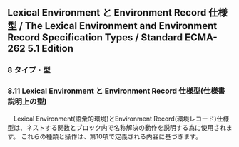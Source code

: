 Lexical Environment と Environment Record 仕様型 / The Lexical Environment and Environment Record Specification Types / Standard ECMA-262 5.1 Edition
-----------------------------------------------------------------------------------------------------------------------------------------------------

### 8 タイプ・型

### 8.11 Lexical Environment と Environment Record 仕様型(仕様書説明上の型)

　Lexical Environment(語彙的環境)とEnvironment
Record(環境レコード)仕様型は、ネストする関数とブロック内で名称解決の動作を説明する為に使用されます。
これらの種類と操作は、第10項で定義される内容に基づきます。
